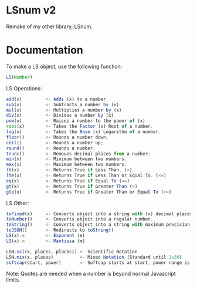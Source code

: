 # LSnum v2
Remake of my other library, LSnum.

# Documentation
To make a LS object, use the following function:
```javascript
LS(Number)
```

LS Operations:
```javascript
add(x)         <- Adds (x) to a number.
sub(x)         <- Subtracts a number by (x)
mul(x)         <- Multiplies a number by (x)
div(x)         <- Divides a number by (x)
pow(x)         <- Raises a number to the power of (x)
root(x)        <- Takes the Factor (x) Root of a number.
log(x)         <- Takes the Base (x) Logarithm of a number.
floor()        <- Rounds a number down;
ceil()         <- Rounds a number up;
round()        <- Rounds a number;
trunc()        <- Removes decimal places from a number;
min(x)         <- Minimum between two numbers.
max(x)         <- Maximum between two numbers.
lt(x)          <- Returns True if Less Than. (<)
lte(x)         <- Returns True if Less Than or Equal To. (<=)
eq(x)          <- Returns True if Equal To (==)
gt(x)          <- Returns True if Greater Than (>)
gte(x)         <- Returns True if Greater Than or Equal To (>=)
```

LS Other:
```javascript
toFixed(x)     <- Converts object into a string with (x) decimal places.
toNumber()     <- Converts object into a regular number.
toString()     <- Converts object into a string with maximum precision.
toJSON()       <- Redirects to toString()
LS(x).e        <- Exponent (e)
LS(x).m        <- Mantissa (m)

LSN.sci(x, places, placSci) <- Scientific Notation
LSN.mix(x, places)          <- Mixed Notation (Standard until 1e30)
softcap(start, power)       <- Softcap starts at start, power range is 0 -> 1.
```

Note: Quotes are needed when a number is beyond normal Javascript limits.
